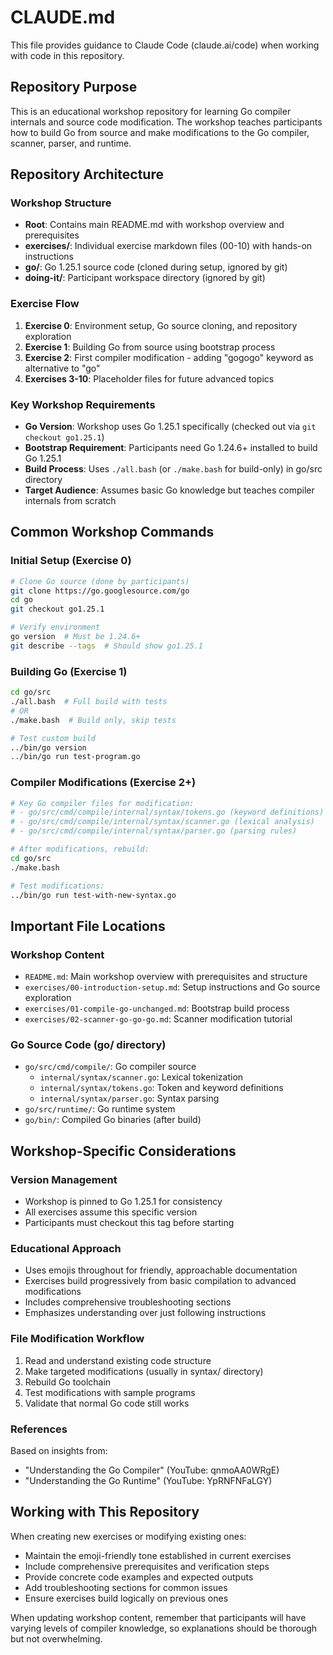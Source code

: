 # CLAUDE.md

This file provides guidance to Claude Code (claude.ai/code) when working with code in this repository.

## Repository Purpose

This is an educational workshop repository for learning Go compiler internals and source code modification. The workshop teaches participants how to build Go from source and make modifications to the Go compiler, scanner, parser, and runtime.

## Repository Architecture

### Workshop Structure
- **Root**: Contains main README.md with workshop overview and prerequisites
- **exercises/**: Individual exercise markdown files (00-10) with hands-on instructions
- **go/**: Go 1.25.1 source code (cloned during setup, ignored by git)
- **doing-it/**: Participant workspace directory (ignored by git)

### Exercise Flow
1. **Exercise 0**: Environment setup, Go source cloning, and repository exploration
2. **Exercise 1**: Building Go from source using bootstrap process
3. **Exercise 2**: First compiler modification - adding "gogogo" keyword as alternative to "go"
4. **Exercises 3-10**: Placeholder files for future advanced topics

### Key Workshop Requirements
- **Go Version**: Workshop uses Go 1.25.1 specifically (checked out via `git checkout go1.25.1`)
- **Bootstrap Requirement**: Participants need Go 1.24.6+ installed to build Go 1.25.1
- **Build Process**: Uses `./all.bash` (or `./make.bash` for build-only) in go/src directory
- **Target Audience**: Assumes basic Go knowledge but teaches compiler internals from scratch

## Common Workshop Commands

### Initial Setup (Exercise 0)
```bash
# Clone Go source (done by participants)
git clone https://go.googlesource.com/go
cd go
git checkout go1.25.1

# Verify environment
go version  # Must be 1.24.6+
git describe --tags  # Should show go1.25.1
```

### Building Go (Exercise 1)
```bash
cd go/src
./all.bash  # Full build with tests
# OR
./make.bash  # Build only, skip tests

# Test custom build
../bin/go version
../bin/go run test-program.go
```

### Compiler Modifications (Exercise 2+)
```bash
# Key Go compiler files for modification:
# - go/src/cmd/compile/internal/syntax/tokens.go (keyword definitions)
# - go/src/cmd/compile/internal/syntax/scanner.go (lexical analysis)
# - go/src/cmd/compile/internal/syntax/parser.go (parsing rules)

# After modifications, rebuild:
cd go/src
./make.bash

# Test modifications:
../bin/go run test-with-new-syntax.go
```

## Important File Locations

### Workshop Content
- `README.md`: Main workshop overview with prerequisites and structure
- `exercises/00-introduction-setup.md`: Setup instructions and Go source exploration  
- `exercises/01-compile-go-unchanged.md`: Bootstrap build process
- `exercises/02-scanner-go-go-go.md`: Scanner modification tutorial

### Go Source Code (go/ directory)
- `go/src/cmd/compile/`: Go compiler source
  - `internal/syntax/scanner.go`: Lexical tokenization
  - `internal/syntax/tokens.go`: Token and keyword definitions  
  - `internal/syntax/parser.go`: Syntax parsing
- `go/src/runtime/`: Go runtime system
- `go/bin/`: Compiled Go binaries (after build)

## Workshop-Specific Considerations

### Version Management
- Workshop is pinned to Go 1.25.1 for consistency
- All exercises assume this specific version
- Participants must checkout this tag before starting

### Educational Approach  
- Uses emojis throughout for friendly, approachable documentation
- Exercises build progressively from basic compilation to advanced modifications
- Includes comprehensive troubleshooting sections
- Emphasizes understanding over just following instructions

### File Modification Workflow
1. Read and understand existing code structure
2. Make targeted modifications (usually in syntax/ directory)
3. Rebuild Go toolchain
4. Test modifications with sample programs
5. Validate that normal Go code still works

### References
Based on insights from:
- "Understanding the Go Compiler" (YouTube: qnmoAA0WRgE)
- "Understanding the Go Runtime" (YouTube: YpRNFNFaLGY)

## Working with This Repository

When creating new exercises or modifying existing ones:
- Maintain the emoji-friendly tone established in current exercises
- Include comprehensive prerequisites and verification steps
- Provide concrete code examples and expected outputs
- Add troubleshooting sections for common issues
- Ensure exercises build logically on previous ones

When updating workshop content, remember that participants will have varying levels of compiler knowledge, so explanations should be thorough but not overwhelming.